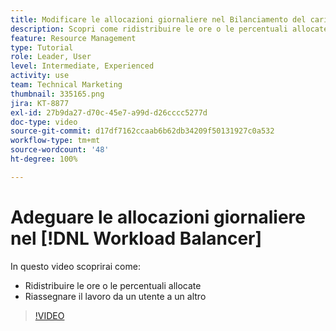 ```yaml
---
title: Modificare le allocazioni giornaliere nel Bilanciamento del carico di lavoro
description: Scopri come ridistribuire le ore o le percentuali allocate e riassegnare il lavoro da un utente a un altro.
feature: Resource Management
type: Tutorial
role: Leader, User
level: Intermediate, Experienced
activity: use
team: Technical Marketing
thumbnail: 335165.png
jira: KT-8877
exl-id: 27b9da27-d70c-45e7-a99d-d26cccc5277d
doc-type: video
source-git-commit: d17df7162ccaab6b62db34209f50131927c0a532
workflow-type: tm+mt
source-wordcount: '48'
ht-degree: 100%

---
```


# Adeguare le allocazioni giornaliere nel [!DNL Workload Balancer]

In questo video scoprirai come:

* Ridistribuire le ore o le percentuali allocate
* Riassegnare il lavoro da un utente a un altro


>[!VIDEO](https://video.tv.adobe.com/v/335165/?quality=12&learn=on&enablevpops)
